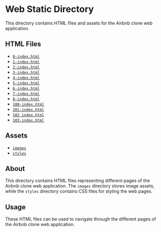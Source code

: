 # Web Static Directory

This directory contains HTML files and assets for the Airbnb clone web application.

## HTML Files
- [`0-index.html`](./0-index.html)
- [`1-index.html`](./1-index.html)
- [`2-index.html`](./2-index.html)
- [`3-index.html`](./3-index.html)
- [`4-index.html`](./4-index.html)
- [`5-index.html`](./5-index.html)
- [`6-index.html`](./6-index.html)
- [`7-index.html`](./7-index.html)
- [`8-index.html`](./8-index.html)
- [`100-index.html`](./100-index.html)
- [`101-index.html`](./101-index.html)
- [`102-index.html`](./102-index.html)
- [`103-index.html`](./103-index.html)

## Assets
- [`images`](./images)
- [`styles`](./styles)

## About
This directory contains HTML files representing different pages of the Airbnb clone web application. The `images` directory stores image assets, while the `styles` directory contains CSS files for styling the web pages.

## Usage
These HTML files can be used to navigate through the different pages of the Airbnb clone web application.